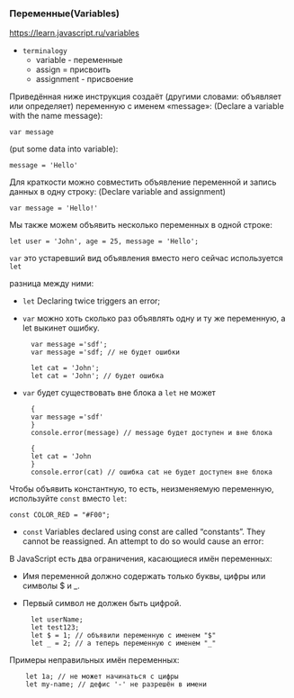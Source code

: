 ### Переменные(Variables)

https://learn.javascript.ru/variables

- `terminalogy`
    - variable - переменные
    - assign = присвоить
    - assignment - присвоение


Приведённая ниже инструкция создаёт (другими словами: объявляет или определяет) переменную с именем «message»:
(Declare a variable with the name message):

    var message

(put some data into variable):

    message = 'Hello'

Для краткости можно совместить объявление переменной и запись данных в одну строку:
(Declare variable and assignment)

    var message = 'Hello!'

Мы также можем объявить несколько переменных в одной строке:

    let user = 'John', age = 25, message = 'Hello';

`var`  это устаревший вид объявления вместо него сейчас используется `let`

разница между ними:

- `let` Declaring twice triggers an error;

- `var` можно хоть сколько раз объявлять одну и ту же переменную, а let выкинет ошибку.

        var message ='sdf';
        var message ='sdf; // не будет ошибки
        
        let cat = 'John';
        let cat = 'John'; // будет ошибка

- `var` будет существовать вне блока а `let` не может

        {
        var message ='sdf' 
        } 
        console.error(message) // message будет доступен и вне блока
        
        {
        let cat = 'John
        }
        console.error(cat) // ошибка cat не будет доступен вне блока        

Чтобы объявить константную, то есть, неизменяемую переменную, используйте `const` вместо `let`:

    const COLOR_RED = "#F00";

- `const` Variables declared using const are called “constants”. They cannot be reassigned. An attempt to do so would
  cause an error:

В JavaScript есть два ограничения, касающиеся имён переменных:

- Имя переменной должно содержать только буквы, цифры или символы $ и _.
- Первый символ не должен быть цифрой.

        let userName;
        let test123;
        let $ = 1; // объявили переменную с именем "$"
        let _ = 2; // а теперь переменную с именем "_"

Примеры неправильных имён переменных:

        let 1a; // не может начинаться с цифры        
        let my-name; // дефис '-' не разрешён в имени
